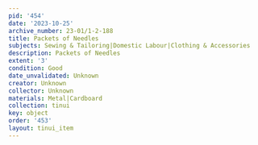 ```yaml
---
pid: '454'
date: '2023-10-25'
archive_number: 23-01/1-2-188
title: Packets of Needles
subjects: Sewing & Tailoring|Domestic Labour|Clothing & Accessories
description: Packets of Needles
extent: '3'
condition: Good
date_unvalidated: Unknown
creator: Unknown
collector: Unknown
materials: Metal|Cardboard
collection: tinui
key: object
order: '453'
layout: tinui_item
---
```

